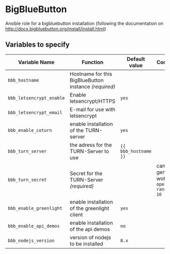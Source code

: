 # BigBlueButton

Ansible role for a bigbluebutton installation (following the documentation on http://docs.bigbluebutton.org/install/install.html)

## Variables to specify
| Variable Name | Function | Default value | Comment |
| ------------- | -------- | ------------- | ------- |
| `bbb_hostname` | Hostname for this BigBlueButton instance _(required)_ | |
| `bbb_letsencrypt_enable` | Enable letsencrypt/HTTPS | `yes` |
| `bbb_letsencrypt_email` | E-mail for use with letsencrypt |  |
| `bbb_enable_coturn` | enable installation of the TURN-server | `yes` |
| `bbb_turn_server` | the adress for the TURN-Server to use | `{{ bbb_hostname }}`
| `bbb_turn_secret` | Secret for the TURN-Server  _(required)_ | | can be generated woth `openssl rand -hex 16`
| `bbb_enable_greenlight` | enable installation of the greenlight client | `yes` |
| `bbb_enable_api_demos` | enable installation of the api demos | `no` |
| `bbb_nodejs_version` | version of nodejs to be installed | `8.x` |
